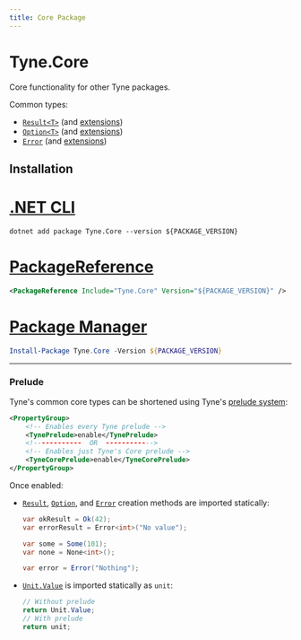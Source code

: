 ```yaml
---
title: Core Package
---
```


# Tyne.Core
Core functionality for other Tyne packages.

Common types:
- [`Result<T>`](xref:Tyne.Result`1) (and [extensions](xref:Tyne.ResultExtensions))
- [`Option<T>`](xref:Tyne.Option`1) (and [extensions](xref:Tyne.OptionExtensions))
- [`Error`](xref:Tyne.Error) (and [extensions](xref:Tyne.ErrorExtensions))

## Installation

<div class="package-installation">

# [.NET CLI](#tab/dotnet-cli)
```shell
dotnet add package Tyne.Core --version ${PACKAGE_VERSION}
```
# [PackageReference](#tab/package-reference)
```xml
<PackageReference Include="Tyne.Core" Version="${PACKAGE_VERSION}" />
```
# [Package Manager](#tab/package-manager)
```powershell
Install-Package Tyne.Core -Version ${PACKAGE_VERSION}
```
---

</div>

### Prelude
Tyne's common core types can be shortened using Tyne's [prelude system](../preludes.md):

```xml
<PropertyGroup>
    <!-- Enables every Tyne prelude -->
    <TynePrelude>enable</TynePrelude>
    <!------------  OR  ------------>
    <!-- Enables just Tyne's Core prelude -->
    <TyneCorePrelude>enable</TyneCorePrelude>
</PropertyGroup>
```

Once enabled:
- [`Result`](xref:Tyne.Result), [`Option`](xref:Tyne.Option), and [`Error`](xref:Tyne.Error) creation methods are imported statically:
    ```cs
    var okResult = Ok(42);
    var errorResult = Error<int>("No value");

    var some = Some(101);
    var none = None<int>();

    var error = Error("Nothing");
    ```
- [`Unit.Value`](xref:Tyne.Unit.Value) is imported statically as `unit`:
    ```cs
    // Without prelude
    return Unit.Value;
    // With prelude
    return unit;
    ```
